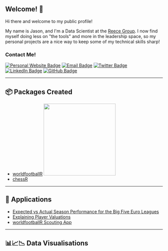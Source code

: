 ## Welcome! 👋

Hi there and welcome to my public profile!

My name is Jason, and I'm a Data Scientist at the [Reece Group](https://group.reece.com/au). I now find myself doing less on "the tools" and more in the leadership space, so my personal projects are a nice way to keep some of my technical skills sharp!

### Contact Me!

[![Personal Website Badge](https://img.shields.io/badge/dontblamethedata.com-019FD9?style=flat&logo=web&logoColor=white)](https://www.dontblamethedata.com/)
[![Email Badge](https://img.shields.io/badge/-Gmail-D14836?style=flat&logo=gmail&logoColor=white)](mailto:jaseziv83@gmail.com)
[![Twitter Badge](https://img.shields.io/badge/Twitter-1DA1F2?style=flat&logo=twitter&logoColor=white)](https://twitter.com/jaseziv)
[![LinkedIn Badge](https://img.shields.io/badge/LinkedIn-0077B5?style=flat&logo=linkedin&logoColor=white)](https://www.linkedin.com/in/jason-zivkovic-4a0a1926/)
[![GitHub Badge](https://img.shields.io/badge/GitHub-100000?style=flat&logo=github&logoColor=white)](https://github.com/eddwebster)

***

## 📦 Packages Created

* [worldfootballR](https://github.com/JaseZiv/worldfootballR) <img src="https://github.com/JaseZiv/worldfootballR/raw/main/man/figures/logo.png" width="230">
* [chessR](https://github.com/JaseZiv/chessR)

***

## 📱 Applications

* [Expected vs Actual Season Performance for the Big Five Euro Leagues](https://xg-performance-app.herokuapp.com/)
* [Explaining Player Valuations](https://explaining-player-valuations.herokuapp.com/)
* [worldfootballR Scouting App](https://worldfootballr-scout.herokuapp.com/)

***


## 📊📈📉 Data Visualisations


<!--
**JaseZiv/JaseZiv** is a ✨ _special_ ✨ repository because its `README.md` (this file) appears on your GitHub profile.

Here are some ideas to get you started:

- 🔭 I’m currently working on ...
- 🌱 I’m currently learning ...
- 👯 I’m looking to collaborate on ...
- 🤔 I’m looking for help with ...
- 💬 Ask me about ...
- 📫 How to reach me: ...
- 😄 Pronouns: ...
- ⚡ Fun fact: ...
-->

